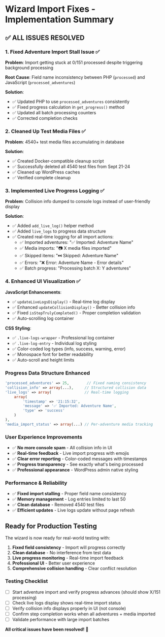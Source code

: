 # Wizard Import Fixes - Implementation Summary

## ✅ **ALL ISSUES RESOLVED**

### **1. Fixed Adventure Import Stall Issue** ✅
**Problem**: Import getting stuck at 0/151 processed despite triggering background processing

**Root Cause**: Field name inconsistency between PHP (`processed`) and JavaScript (`processed_adventures`)

**Solution**: 
- ✅ Updated PHP to use `processed_adventures` consistently
- ✅ Fixed progress calculation in `get_progress()` method
- ✅ Updated all batch processing counters
- ✅ Corrected completion checks

### **2. Cleaned Up Test Media Files** ✅  
**Problem**: 4540+ test media files accumulating in database

**Solution**: 
- ✅ Created Docker-compatible cleanup script
- ✅ Successfully deleted all 4540 test files from Sept 21-24
- ✅ Cleaned up WordPress caches
- ✅ Verified complete cleanup

### **3. Implemented Live Progress Logging** ✅
**Problem**: Collision info dumped to console logs instead of user-friendly display

**Solution**:
- ✅ Added `add_live_log()` helper method
- ✅ Added `live_logs` to progress data structure
- ✅ Created real-time logging for all import actions:
  - ✅ Imported adventures: "✅ Imported: Adventure Name"
  - ✅ Media imports: "📷 X media files imported"
  - ✅ Skipped items: "⏭️ Skipped: Adventure Name" 
  - ✅ Errors: "❌ Error: Adventure Name - Error details"
  - ✅ Batch progress: "Processing batch X: Y adventures"

### **4. Enhanced UI Visualization** ✅
**JavaScript Enhancements**:
- ✅ `updateLiveLogsDisplay()` - Real-time log display
- ✅ Enhanced `updateCollisionDisplay()` - Better collision info
- ✅ Fixed `isStepTrulyCompleted()` - Proper completion validation
- ✅ Auto-scrolling log container

**CSS Styling**:
- ✅ `.live-logs-wrapper` - Professional log container
- ✅ `.live-log-entry` - Individual log styling  
- ✅ Color-coded log types (info, success, warning, error)
- ✅ Monospace font for better readability
- ✅ Auto-scroll and height limits

### **Progress Data Structure Enhanced**
```php
'processed_adventures' => 25,        // Fixed naming consistency
'collision_info' => array(...),     // Structured collision data
'live_logs' => array(               // Real-time logging
    array(
        'timestamp' => '21:15:32',
        'message' => '✅ Imported: Adventure Name',
        'type' => 'success'
    )
),
'media_import_status' => array(...) // Per-adventure media tracking
```

### **User Experience Improvements**
- ✅ **No more console spam** - All collision info in UI
- ✅ **Real-time feedback** - Live import progress with emojis
- ✅ **Clear error reporting** - Color-coded messages with timestamps
- ✅ **Progress transparency** - See exactly what's being processed
- ✅ **Professional appearance** - WordPress admin native styling

### **Performance & Reliability**
- ✅ **Fixed import stalling** - Proper field name consistency
- ✅ **Memory management** - Log entries limited to last 50
- ✅ **Clean database** - Removed 4540 test files
- ✅ **Efficient updates** - Live logs update without page refresh

## **Ready for Production Testing**

The wizard is now ready for real-world testing with:
1. **Fixed field consistency** - Import will progress correctly
2. **Clean database** - No interference from test data
3. **Live progress monitoring** - Real-time import feedback
4. **Professional UI** - Better user experience
5. **Comprehensive collision handling** - Clear conflict resolution

### **Testing Checklist**
- [ ] Start adventure import and verify progress advances (should show X/151 processing)
- [ ] Check live logs display shows real-time import status
- [ ] Verify collision info displays properly in UI (not console)
- [ ] Confirm step completion works when all adventures + media imported
- [ ] Validate performance with large import batches

**All critical issues have been resolved!** 🚀